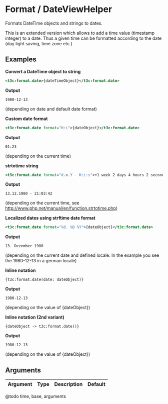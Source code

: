 Format / DateViewHelper
=======================

Formats DateTime objects and strings to dates.

This is an extended version which allows to add a time value (timestamp integer) to a date. Thus a given time can be formatted according to the date (day light saving, time zone etc.)
## Examples

**Convert a DateTime object to string**
```xml
<t3c:format.date>{dateTimeObject}</t3c:format.date>
```
**Output**
```
1980-12-13
```
(depending on date and default date format)

**Custom date format**
```xml
<t3c:format.date format="H:i">{dateObject}</t3c:format.date>
```
**Output** 
```
01:23
```
(depending on the current time)

**strtotime string**
```xml
<t3c:format.date format="d.m.Y - H:i:s">+1 week 2 days 4 hours 2 seconds</t3c:format.date>
```
**Output** 
```
13.12.1980 - 21:03:42
```
(depending on the current time, see http://www.php.net/manual/en/function.strtotime.php)

**Localized dates using strftime date format**
```xml
<t3c:format.date format="%d. %B %Y">{dateObject}</t3c:format.date>
```
**Output** 
```
13. Dezember 1980
```
(depending on the current date and defined locale. In the example you see the 1980-12-13 in a german locale)

**Inline notation**
```
{t3c:format.date(date: dateObject)}
```
**Output** 
```
1980-12-13
```
(depending on the value of {dateObject})

**Inline notation (2nd variant)**
```
{dateObject -> t3c:format.date()}
```
**Output** 
```
1980-12-13
```
(depending on the value of {dateObject})

## Arguments

| Argument | Type   | Description                       | Default |
| -------- | -------| --------------------------------- | ------- |

@todo time, base, arguments
